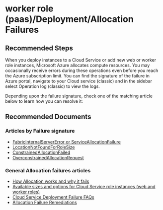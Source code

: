 <properties
  pagetitle="worker role (paas)/Deployment/Allocation Failures&#xD;"
  description="worker role (paas)/Deployment/Unable to update/deploy package files"
  service="microsoft.classiccompute"
  resource="domainnames"
  ms.author="chiragpa"
  selfhelptype="Generic"
  supporttopicids="32565479"
  resourcetags=""
  productpesids="13185"
  cloudenvironments="public,fairfax,usnat,ussec"
  articleid="2c57a5c2-1fbf-4b12-94c6-35a53e85fee1"
  ownershipid="Compute_CloudServices_Content" />
# worker role (paas)/Deployment/Allocation Failures

## **Recommended Steps**

When you deploy instances to a Cloud Service or add new web or worker role instances, Microsoft Azure allocates compute resources. You may occasionally receive errors during these operations even before you reach the Azure subscription limit. You can find the signature of the failure in Azure portal, navigate to your Cloud service (classic) and in the sidebar select Operation log (classic) to view the logs.<br>

Depending upon the failure signature, check one of the matching article below to learn how you can resolve it:

## **Recommended Documents**

### Articles by Failure signature
* [FabricInternalServerError or ServiceAllocationFailure](https://docs.microsoft.com/azure/cloud-services/cloud-services-troubleshoot-fabric-internal-server-error)<br>
* [LocationNotFoundForRoleSize](https://docs.microsoft.com/azure/cloud-services/cloud-services-troubleshoot-location-not-found-for-role-size)<br>
* [ConstrainedAllocationFailed](https://docs.microsoft.com/azure/cloud-services/cloud-services-troubleshoot-constrained-allocation-failed)<br>
* [OverconstrainedAllocationRequest](https://docs.microsoft.com/azure/cloud-services/cloud-services-troubleshoot-overconstrained-allocation-request)<br>

### General Allocation failures articles
* [How Allocation works and why it fails](https://docs.microsoft.com/azure/cloud-services/cloud-services-allocation-failures)<br>
* [Available sizes and options for Cloud Service role instances (web and worker roles)](https://docs.microsoft.com/azure/cloud-services/cloud-services-sizes-specs)<br>
* [Cloud Service Deployment Failure FAQs](https://docs.microsoft.com/azure/cloud-services/cloud-services-deployment-faq)<br>
* [Allocation Failure Remediations](https://azure.microsoft.com/blog/allocation-failure-and-remediation/)
